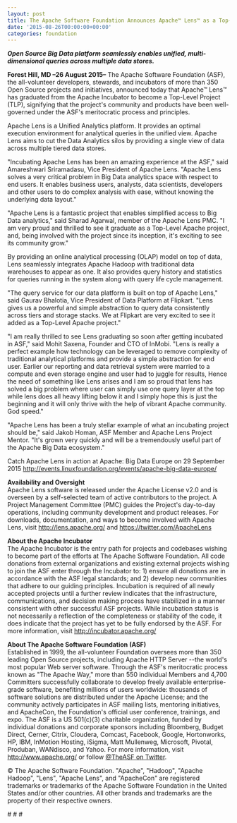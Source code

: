 ```yaml
---
layout: post
title: The Apache Software Foundation Announces Apache™ Lens™ as a Top-Level Project
date: '2015-08-26T00:00:00+00:00'
categories: foundation
---
```

<div><b><i>Open Source Big Data platform seamlessly enables unified, multi-dimensional queries across multiple data stores.</i></b></div> 
  <p><b>Forest Hill, MD –26 August 2015–</b> The Apache Software Foundation (ASF), the all-volunteer developers, stewards, and incubators of more than 350 Open Source projects and initiatives, announced today that Apache™ Lens™ has graduated from the Apache Incubator to become a Top-Level Project (TLP), signifying that the project's community and products have been well-governed under the ASF's meritocratic process and principles.</p> 
  <div> 
    <p>Apache Lens is a Unified Analytics platform. It provides an optimal execution environment for analytical queries in the unified view. Apache Lens aims to cut the Data Analytics silos by providing a single view of data across multiple tiered data stores.</p> 
    <p>&quot;Incubating Apache Lens has been an amazing experience at the ASF,&quot; said Amareshwari Sriramadasu, Vice President of Apache Lens. &quot;Apache Lens solves a very critical problem in Big Data analytics space with respect to end users. It enables business users, analysts, data scientists, developers and other users to do complex analysis with ease, without knowing the underlying data layout.&quot;</p> 
    <p>&quot;Apache Lens is a fantastic project that enables simplified access to Big Data analytics,&quot; said Sharad Agarwal, member of the Apache Lens PMC. &quot;I am very proud and thrilled to see it graduate as a Top-Level Apache project, and, being involved with the project since its inception, it's exciting to see its community grow.&quot;</p> 
    <p>By providing an online analytical processing (OLAP) model on top of data, Lens seamlessly integrates Apache Hadoop with traditional data warehouses to appear as one. It also provides query history and statistics for queries running in the system along with query life cycle management.</p> 
    <p>&quot;The query service for our data platform is built on top of Apache Lens,&quot; said Gaurav Bhalotia, Vice President of Data Platform at Flipkart. &quot;Lens gives us a powerful and simple abstraction to query data consistently across tiers and storage stacks. We at Flipkart are very excited to see it added as a Top-Level Apache project.&quot;</p> 
    <p>&quot;I am really thrilled to see Lens graduating so soon after getting incubated in ASF,&quot; said Mohit Saxena, Founder and CTO of InMobi. &quot;Lens is really a perfect example how technology can be leveraged to remove complexity of traditional analytical platforms and provide a simple abstraction for end user. Earlier our reporting and data retrieval system were married to a compute and even storage engine and user had to juggle for results, Hence the need of something like Lens arises and I am so proud that lens has solved a big problem where user can simply use one query layer at the top while lens does all heavy lifting below it and I simply hope this is just the beginning and it will only thrive with the help of vibrant Apache community. God speed.&quot;</p> 
    <p>&quot;Apache Lens has been a truly stellar example of what an incubating project should be,&quot; said Jakob Homan, ASF Member and Apache Lens Project Mentor. &quot;It's grown very quickly and will be a tremendously useful part of the Apache Big Data ecosystem.&quot;</p> 
    <p>Catch Apache Lens in action at Apache: Big Data Europe on 29 September 2015 <a href="http://events.linuxfoundation.org/events/apache-big-data-europe/">http://events.linuxfoundation.org/events/apache-big-data-europe/</a></p> 
  </div> 
  <p><b>Availability and Oversight<br /></b>Apache Lens software is released under the Apache License v2.0 and is overseen by a self-selected team of active contributors to the project. A Project Management Committee (PMC) guides the Project's day-to-day operations, including community development and product releases. For downloads, documentation, and ways to become involved with Apache Lens, visit <a href="http://lens.apache.org/">http://lens.apache.org/</a> and <a href="https://twitter.com/ApacheLens">https://twitter.com/ApacheLens</a></p> 
  <p><b>About the Apache Incubator<br /></b>The Apache Incubator is the entry path for projects and codebases wishing to become part of the efforts at The Apache Software Foundation. All code donations from external organizations and existing external projects wishing to join the ASF enter through the Incubator to: 1) ensure all donations are in accordance with the ASF legal standards; and 2) develop new communities that adhere to our guiding principles. Incubation is required of all newly accepted projects until a further review indicates that the infrastructure, communications, and decision making process have stabilized in a manner consistent with other successful ASF projects. While incubation status is not necessarily a reflection of the completeness or stability of the code, it does indicate that the project has yet to be fully endorsed by the ASF. For more information, visit <a href="http://incubator.apache.org/">http://incubator.apache.org/</a></p> 
  <p><b>About The Apache Software Foundation (ASF)<br /></b>Established in 1999, the all-volunteer Foundation oversees more than 350 leading Open Source projects, including Apache HTTP Server --the world's most popular Web server software. Through the ASF's meritocratic process known as &quot;The Apache Way,&quot; more than 550 individual Members and 4,700 Committers successfully collaborate to develop freely available enterprise-grade software, benefiting millions of users worldwide: thousands of software solutions are distributed under the Apache License; and the community actively participates in ASF mailing lists, mentoring initiatives, and ApacheCon, the Foundation's official user conference, trainings, and expo. The ASF is a US 501(c)(3) charitable organization, funded by individual donations and corporate sponsors including Bloomberg, Budget Direct, Cerner, Citrix, Cloudera, Comcast, Facebook, Google, Hortonworks, HP, IBM, InMotion Hosting, iSigma, Matt Mullenweg, Microsoft, Pivotal, Produban, WANdisco, and Yahoo. For more information, visit <a href="http://www.apache.org/">http://www.apache.org/</a> or follow <a href="https://twitter.com/TheASF">@TheASF on Twitter</a>.</p> 
  <p>© The Apache Software Foundation. &quot;Apache&quot;, &quot;Hadoop&quot;, &quot;Apache Hadoop&quot;, &quot;Lens&quot;, &quot;Apache Lens&quot;, and &quot;ApacheCon&quot; are registered trademarks or trademarks of the Apache Software Foundation in the United States and/or other countries. All other brands and trademarks are the property of their respective owners.</p> 
  <p># # #</p>
